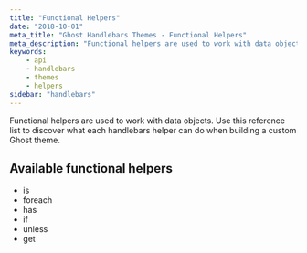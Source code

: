 ```yaml
---
title: "Functional Helpers"
date: "2018-10-01"
meta_title: "Ghost Handlebars Themes - Functional Helpers"
meta_description: "Functional helpers are used to work with data objects on your Ghost publcation. Learn more about Ghost themes!"
keywords:
    - api
    - handlebars
    - themes
    - helpers
sidebar: "handlebars"
---
```


Functional helpers are used to work with data objects. Use this reference list to discover what each handlebars helper can do when building a custom Ghost theme. 

## Available functional helpers

* is
* foreach
* has
* if
* unless
* get

